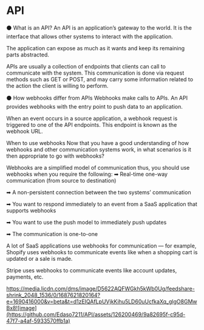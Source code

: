 # API

⚫ What is an API?
An API is an application’s gateway to the world. It is the interface that allows other systems to interact with the application.

The application can expose as much as it wants and keep its remaining parts abstracted.

APIs are usually a collection of endpoints that clients can call to communicate with the system. This communication is done via request methods such as GET or POST, and may carry some information related to the action the client is willing to perform.

⚫ How webhooks differ from APIs
Webhooks make calls to APIs. An API provides webhooks with the entry point to push data to an application.

When an event occurs in a source application, a webhook request is triggered to one of the API endpoints. This endpoint is known as the webhook URL.

When to use webhooks
Now that you have a good understanding of how webhooks and other communication systems work, in what scenarios is it then appropriate to go with webhooks?

Webhooks are a simplified model of communication thus, you should use webhooks when you require the following:
➡ Real-time one-way communication (from source to destination)

➡ A non-persistent connection between the two systems’ communication

➡ You want to respond immediately to an event from a SaaS application that supports webhooks

➡ You want to use the push model to immediately push updates

➡ The communication is one-to-one

A lot of SaaS applications use webhooks for communication — for example, Shopify uses webhooks to communicate events like when a shopping cart is updated or a sale is made.

Stripe uses webhooks to communicate events like account updates, payments, etc.

https://media.licdn.com/dms/image/D5622AQFWGkh5kWb0Ug/feedshare-shrink_2048_1536/0/1687621820164?e=1690416000&v=beta&t=d1zEIQAfLpUVjkKihu5LD60uUcfkaXq_glgO8GMwBx8![image](https://github.com/Edaso7211/API/assets/126200469/9a82695f-c95d-47f7-a4af-5933570ffb1a)
